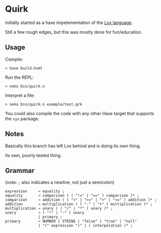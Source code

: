 Quirk
=====

Initially started as a haxe impelementation of the [Lox language](http://www.craftinginterpreters.com/the-lox-language.html).

Still a few rough edges, but this was mostly done for fun/education.

Usage
-----

Compile:
```
> haxe build.hxml
```

Run the REPL:
```
> neko bin/quirk.n
```

Interpret a file:
```
> neko bin/quirk.n example/test.qrk
```

You could also compile the code with any other Haxe target that supports the `sys` package.

Notes
-----

Basically this branch has left Lox behind and is doing its own thing.

Its own, poorly tested thing.

Grammar
-------

(note: `;` also indicates a newline, not just a semicolon)

```
expression     → equality ;
equality       → comparison ( ( "!=" | "==" ) comparison )* ;
comparison     → addition ( ( ">" | ">=" | "<" | "<=" ) addition )* ;
addition       → multiplication ( ( "-" | "+" ) multiplication )* ;
multiplication → unary ( ( "/" | "*" ) unary )* ;
unary          → ( "!" | "-" ) unary
               | primary ;
primary        → NUMBER | STRING | "false" | "true" | "null"
               | "(" expression ")" | ( interpolation )* ;
```